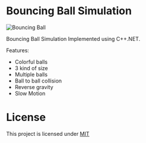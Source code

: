 # Bouncing Ball Simulation

![Bouncing Ball][scr01]

Bouncing Ball Simulation Implemented using C++.NET.

Features:
- Colorful balls
- 3 kind of size
- Multiple balls
- Ball to ball collision
- Reverse gravity
- Slow Motion

# License

This project is licensed under [MIT][mit]

[mit]: https://github.com/junian/BouncingBallSim/blob/master/LICENSE
[scr01]: https://raw.github.com/junian/BouncingBallSim/gh-pages/img/screenshots/bouncing-ball-01.jpg "Bouncing Ball"
